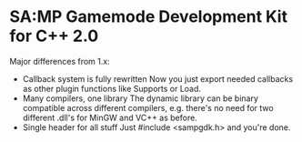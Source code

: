 SA:MP Gamemode Development Kit for C++ 2.0
==========================================

Major differences from 1.x:

*    Callback system is fully rewritten 
     Now you just export needed callbacks as other plugin functions like Supports or Load.
*    Many compilers, one library 
     The dynamic library can be binary compatible across different compilers, e.g. there's no need for two 
     different .dll's for MinGW and VC++ as before.  
*    Single header for all stuff 
     Just #include <sampgdk.h> and you're done.
